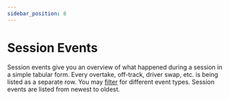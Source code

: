 ```yaml
---
sidebar_position: 8
---
```


# Session Events

Session events give you an overview of what happened during a session in a simple tabular form. Every overtake,
off-track, driver swap, etc. is being listed as a separate row. You may [filter](../filter) for different event types.
Session events are listed from newest to oldest.
